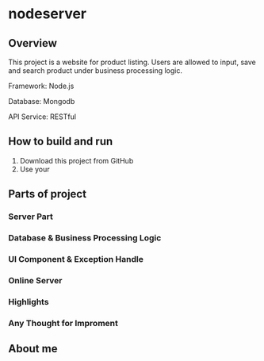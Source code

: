 # nodeserver

## Overview
This project is a website for product listing. Users are allowed to input, save and search product under business processing logic. 

Framework: Node.js

Database: Mongodb

API Service: RESTful

## How to build and run

1. Download this project from GitHub
2. Use your

## Parts of project

### Server Part

### Database & Business Processing Logic 

### UI Component & Exception Handle

### Online Server

### Highlights

### Any Thought for Improment

## About me